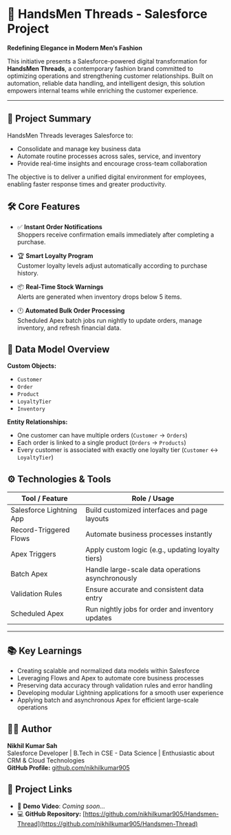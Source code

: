 # 🧵 HandsMen Threads - Salesforce Project  
**Redefining Elegance in Modern Men’s Fashion**

This initiative presents a Salesforce-powered digital transformation for **HandsMen Threads**, a contemporary fashion brand committed to optimizing operations and strengthening customer relationships. Built on automation, reliable data handling, and intelligent design, this solution empowers internal teams while enriching the customer experience.  

---

## 🚀 Project Summary  

HandsMen Threads leverages Salesforce to:  
- Consolidate and manage key business data  
- Automate routine processes across sales, service, and inventory  
- Provide real-time insights and encourage cross-team collaboration  

The objective is to deliver a unified digital environment for employees, enabling faster response times and greater productivity.  


## 🛠️ Core Features  

- ✅ **Instant Order Notifications**  
  Shoppers receive confirmation emails immediately after completing a purchase.  

- 🏆 **Smart Loyalty Program**  
  Customer loyalty levels adjust automatically according to purchase history.  

- 📦 **Real-Time Stock Warnings**  
  Alerts are generated when inventory drops below 5 items.  

- 🕛 **Automated Bulk Order Processing**  
  Scheduled Apex batch jobs run nightly to update orders, manage inventory, and refresh financial data.  

## 📐 Data Model Overview  

**Custom Objects:**  
- `Customer`  
- `Order`  
- `Product`  
- `LoyaltyTier`  
- `Inventory`  

**Entity Relationships:**  
- One customer can have multiple orders (`Customer` → `Orders`)  
- Each order is linked to a single product (`Orders` → `Products`)  
- Every customer is associated with exactly one loyalty tier (`Customer` ↔ `LoyaltyTier`)  


## ⚙️ Technologies & Tools  

| Tool / Feature            | Role / Usage                                      |
|----------------------------|--------------------------------------------------|
| Salesforce Lightning App   | Build customized interfaces and page layouts      |
| Record-Triggered Flows     | Automate business processes instantly             |
| Apex Triggers              | Apply custom logic (e.g., updating loyalty tiers) |
| Batch Apex                 | Handle large-scale data operations asynchronously |
| Validation Rules           | Ensure accurate and consistent data entry         |
| Scheduled Apex             | Run nightly jobs for order and inventory updates  |


---

## 📚 Key Learnings  

- Creating scalable and normalized data models within Salesforce  
- Leveraging Flows and Apex to automate core business processes  
- Preserving data accuracy through validation rules and error handling  
- Developing modular Lightning applications for a smooth user experience  
- Applying batch and asynchronous Apex for efficient large-scale operations  

## 👨‍💻 Author  

**Nikhil Kumar Sah**  
Salesforce Developer | B.Tech in CSE - Data Science | Enthusiastic about CRM & Cloud Technologies  
**GitHub Profile:** [github.com/nikhilkumar905](https://github.com/nikhilkumar905)  


## 🔗 Project Links  

- 🎥 **Demo Video**: _Coming soon..._  
- 💻 **GitHub Repository:** [https://github.com/nikhilkumar905/Handsmen-Thread](https://github.com/nikhilkumar905/Handsmen-Thread)  




